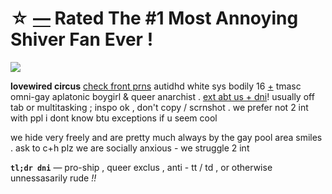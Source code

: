 # ☆ [—](https://www.youtube.com/watch?v=UD7vpiKI5-Y) Rated The #1 Most Annoying Shiver Fan Ever !

![](https://cdn.wikimg.net/en/splatoonwiki/images/thumb/b/bb/Daybreaker_Anthem_PV_Art.png/800px-Daybreaker_Anthem_PV_Art.png?20231031000348)

__lovewired circus__ [check front prns](https://pluralkit.xyz/f/pnysa) autidhd white sys bodily 16 [+](https://pronouns.cc/@malewife) tmasc omni-gay aplatonic boygirl & queer anarchist . [ext abt us + dni](https://bundlrs.cc/artists)!
usually off tab or multitasking ; inspo ok , don't copy / scrnshot . we prefer not 2 int with ppl i dont know btu exceptions if u seem cool

we hide very freely and are pretty much always by the gay pool area smiles . ask to c+h plz we are socially anxious - we struggle 2 int

**`tl;dr dni`** — pro-ship , queer exclus , anti - tt / td , or otherwise unnessasarily rude *!!*
